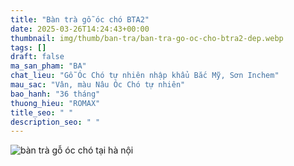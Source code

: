 ```yaml
---
title: "Bàn trà gỗ óc chó BTA2"
date: 2025-03-26T14:24:43+00:00
thumbnail: img/thumb/ban-tra/ban-tra-go-oc-cho-btra2-dep.webp
tags: []
draft: false
ma_san_pham: "BA"
chat_lieu: "Gỗ Óc Chó tự nhiên nhập khẩu Bắc Mỹ, Sơn Inchem"
mau_sac: "Vân, màu Nâu Óc Chó tự nhiên"
bao_hanh: "36 tháng"
thuong_hieu: "ROMAX"
title_seo: " "
description_seo: " "
---
```

![bàn trà gỗ óc chó tại hà nội](/img/ban-tra/btra2/ban-tra-go-oc-cho-btra2-00-1.webp)